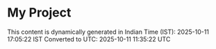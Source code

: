 # My Project

This content is dynamically generated in Indian Time (IST): 2025-10-11 17:05:22 IST
Converted to UTC: 2025-10-11 11:35:22 UTC
